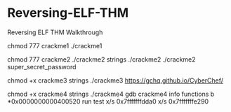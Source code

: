 # Reversing-ELF-THM
Reversing ELF THM Walkthrough

chmod 777 crackme1
./crackme1 


chmod 777 crackme2
./crackme2
strings ./crackme2
./crackme2 super_secret_password

chmod +x crackme3
strings ./crackme3
https://gchq.github.io/CyberChef/

chmod +x crackme4
strings ./crackme4
gdb crackme4
info functions
b *0x0000000000400520
run test
x/s 0x7fffffffdda0
x/s 0x7fffffffe290

